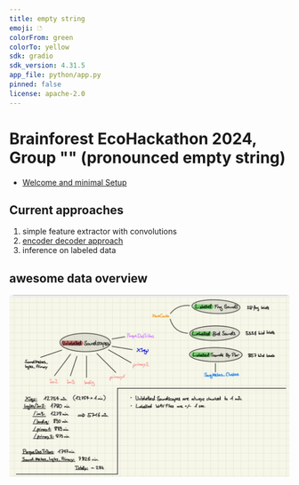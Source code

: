 ```yaml
---
title: empty string
emoji: 🗅
colorFrom: green
colorTo: yellow
sdk: gradio
sdk_version: 4.31.5
app_file: python/app.py
pinned: false
license: apache-2.0
---
```


# Brainforest EcoHackathon 2024, Group "" (pronounced empty string)

- [Welcome and minimal Setup](./docs/welcome-and-minimal-setup.md)

## Current approaches
1. simple feature extractor with convolutions
2. [encoder decoder approach](./docs/encoder-decoder.md)
3. inference on labeled data


## awesome data overview

![](./docs/data_overview_yuri.jpg)
